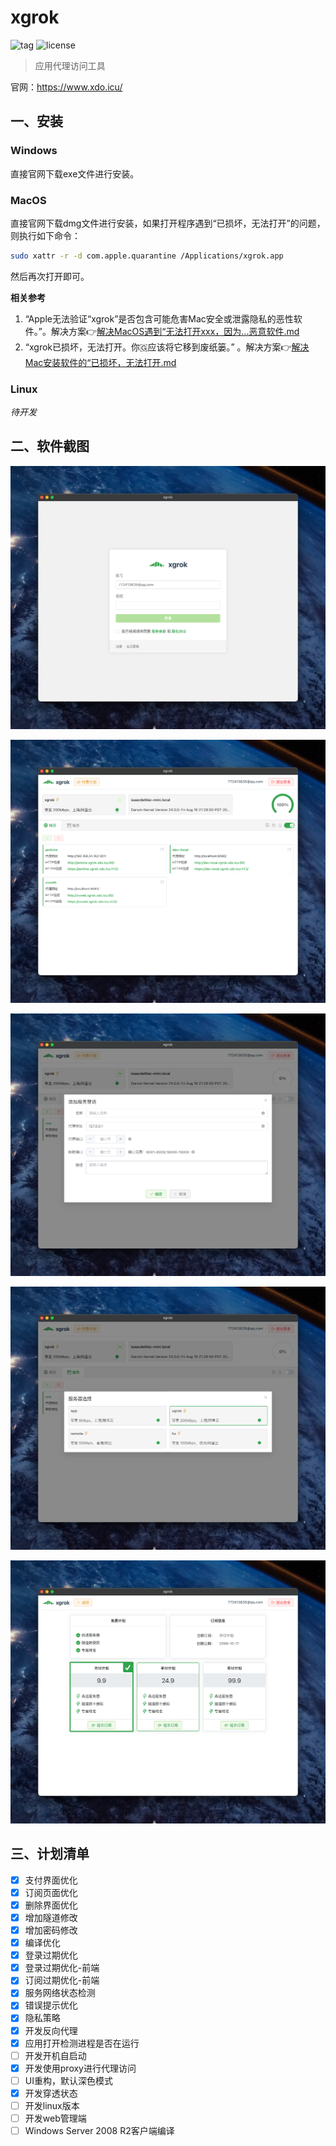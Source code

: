 # xgrok
![tag](https://img.shields.io/github/tag/meterXu/xgrok.svg)
![license](https://img.shields.io/github/license/meterXu/xgrok.svg)

> 应用代理访问工具

官网：https://www.xdo.icu/

## 一、安装
### Windows
直接官网下载exe文件进行安装。
### MacOS
直接官网下载dmg文件进行安装，如果打开程序遇到“已损坏，无法打开”的问题，则执行如下命令：
```bash
sudo xattr -r -d com.apple.quarantine /Applications/xgrok.app
```
然后再次打开即可。

**相关参考**
1. “Apple无法验证“xgrok”是否包含可能危害Mac安全或泄露隐私的恶性软件。”。解决方案👉[解决MacOS遇到“无法打开xxx，因为...恶意软件.md](assets%2Fdoc%2F%E8%A7%A3%E5%86%B3MacOS%E9%81%87%E5%88%B0%E2%80%9C%E6%97%A0%E6%B3%95%E6%89%93%E5%BC%80xxx%EF%BC%8C%E5%9B%A0%E4%B8%BA...%E6%81%B6%E6%84%8F%E8%BD%AF%E4%BB%B6.md) 
2. “xgrok已损坏，无法打开。你🇬应该将它移到废纸篓。” 。解决方案👉[解决Mac安装软件的“已损坏，无法打开.md](assets%2Fdoc%2F%E8%A7%A3%E5%86%B3Mac%E5%AE%89%E8%A3%85%E8%BD%AF%E4%BB%B6%E7%9A%84%E2%80%9C%E5%B7%B2%E6%8D%9F%E5%9D%8F%EF%BC%8C%E6%97%A0%E6%B3%95%E6%89%93%E5%BC%80.md)
### Linux
*待开发*

## 二、软件截图

![c0.png](assets%2F%E8%BD%AF%E4%BB%B6%E7%95%8C%E9%9D%A2%2Fc0.png)

![c1.png](assets%2F%E8%BD%AF%E4%BB%B6%E7%95%8C%E9%9D%A2%2Fc1.png)

![c2.png](assets%2F%E8%BD%AF%E4%BB%B6%E7%95%8C%E9%9D%A2%2Fc2.png)

![c3.png](assets%2F%E8%BD%AF%E4%BB%B6%E7%95%8C%E9%9D%A2%2Fc3.png)

![c4.png](assets%2F%E8%BD%AF%E4%BB%B6%E7%95%8C%E9%9D%A2%2Fc4.png)


## 三、计划清单

- [x] 支付界面优化
- [x] 订阅页面优化
- [x] 删除界面优化
- [x] 增加隧道修改
- [x] 增加密码修改
- [x] 编译优化
- [x] 登录过期优化
- [x] 登录过期优化-前端
- [x] 订阅过期优化-前端
- [x] 服务网络状态检测
- [x] 错误提示优化
- [x] 隐私策略
- [x] 开发反向代理
- [x] 应用打开检测进程是否在运行
- [ ] 开发开机自启动
- [x] 开发使用proxy进行代理访问
- [ ] UI重构，默认深色模式
- [x] 开发穿透状态
- [ ] 开发linux版本
- [ ] 开发web管理端
- [ ] Windows Server 2008 R2客户端编译